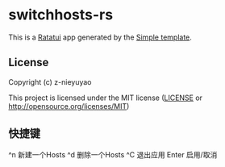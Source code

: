 # switchhosts-rs

This is a [Ratatui] app generated by the [Simple template].

[Ratatui]: https://ratatui.rs
[Simple Template]: https://github.com/ratatui/templates/tree/main/simple

## License

Copyright (c) z-nieyuyao

This project is licensed under the MIT license ([LICENSE] or <http://opensource.org/licenses/MIT>)

[LICENSE]: ./LICENSE


## 快捷键

^n 新建一个Hosts
^d 删除一个Hosts
^C 退出应用
Enter 启用/取消